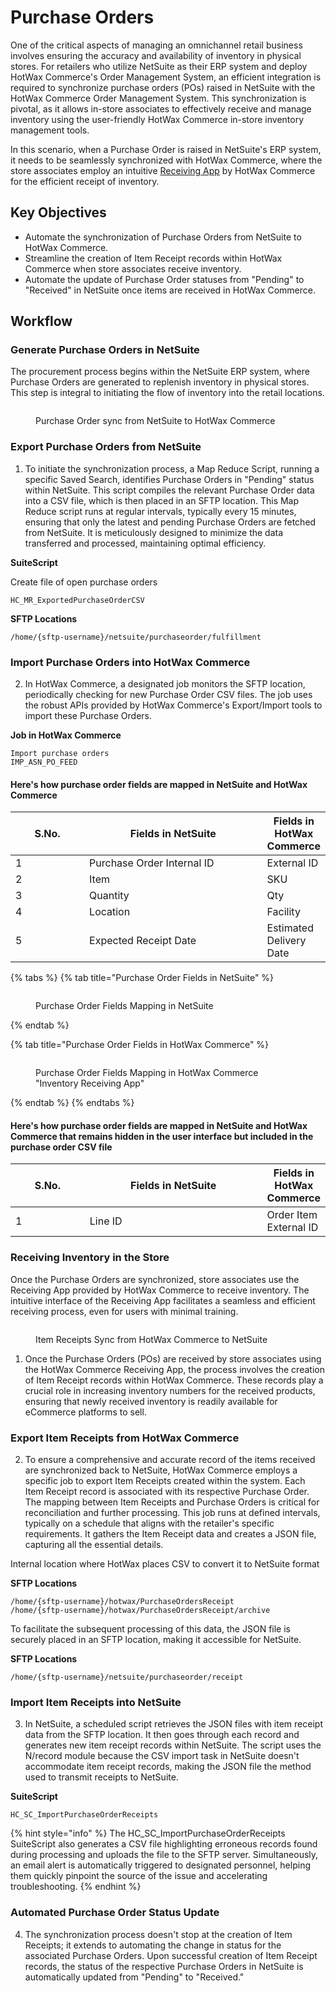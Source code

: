 # Purchase Orders

One of the critical aspects of managing an omnichannel retail business involves ensuring the accuracy and availability of inventory in physical stores. For retailers who utilize NetSuite as their ERP system and deploy HotWax Commerce's Order Management System, an efficient integration is required to synchronize purchase orders (POs) raised in NetSuite with the HotWax Commerce Order Management System. This synchronization is pivotal, as it allows in-store associates to effectively receive and manage inventory using the user-friendly HotWax Commerce in-store inventory management tools.

In this scenario, when a Purchase Order is raised in NetSuite's ERP system, it needs to be seamlessly synchronized with HotWax Commerce, where the store associates employ an intuitive [Receiving App](\(https:/www.hotwax.co/apps/inventory-receiving-app\)/) by HotWax Commerce for the efficient receipt of inventory.

## Key Objectives

* Automate the synchronization of Purchase Orders from NetSuite to HotWax Commerce.
* Streamline the creation of Item Receipt records within HotWax Commerce when store associates receive inventory.
* Automate the update of Purchase Order statuses from "Pending" to "Received" in NetSuite once items are received in HotWax Commerce.

## Workflow

### Generate Purchase Orders in NetSuite

The procurement process begins within the NetSuite ERP system, where Purchase Orders are generated to replenish inventory in physical stores. This step is integral to initiating the flow of inventory into the retail locations.

<figure><img src="../.gitbook/assets/sync purchase orders.png" alt=""><figcaption><p>Purchase Order sync from NetSuite to HotWax Commerce</p></figcaption></figure>

### Export Purchase Orders from NetSuite

1. To initiate the synchronization process, a Map Reduce Script, running a specific Saved Search, identifies Purchase Orders in "Pending" status within NetSuite. This script compiles the relevant Purchase Order data into a CSV file, which is then placed in an SFTP location. This Map Reduce script runs at regular intervals, typically every 15 minutes, ensuring that only the latest and pending Purchase Orders are fetched from NetSuite. It is meticulously designed to minimize the data transferred and processed, maintaining optimal efficiency.

**SuiteScript**

Create file of open purchase orders

```
HC_MR_ExportedPurchaseOrderCSV
```

**SFTP Locations**

```
/home/{sftp-username}/netsuite/purchaseorder/fulfillment
```

### Import Purchase Orders into HotWax Commerce

2. In HotWax Commerce, a designated job monitors the SFTP location, periodically checking for new Purchase Order CSV files. The job uses the robust APIs provided by HotWax Commerce's Export/Import tools to import these Purchase Orders.

**Job in HotWax Commerce**

```
Import purchase orders
IMP_ASN_PO_FEED
```

#### Here's how purchase order fields are mapped in NetSuite and HotWax Commerce

<table><thead><tr><th width="113">S.No.</th><th width="303.83249581239534">Fields in NetSuite</th><th>Fields in HotWax Commerce</th></tr></thead><tbody><tr><td>1</td><td>Purchase Order Internal ID</td><td>External ID</td></tr><tr><td>2</td><td>Item</td><td>SKU</td></tr><tr><td>3</td><td>Quantity</td><td>Qty</td></tr><tr><td>4</td><td>Location</td><td>Facility</td></tr><tr><td>5</td><td>Expected Receipt Date</td><td>Estimated Delivery Date</td></tr></tbody></table>

{% tabs %}
{% tab title="Purchase Order Fields in NetSuite" %}
<figure><img src="../.gitbook/assets/PO netsuite field mapping.png" alt=""><figcaption><p>Purchase Order Fields Mapping in NetSuite</p></figcaption></figure>
{% endtab %}

{% tab title="Purchase Order Fields in HotWax Commerce" %}
<figure><img src="../.gitbook/assets/HC po field mapping (2).png" alt=""><figcaption><p>Purchase Order Fields Mapping in HotWax Commerce "Inventory Receiving App"</p></figcaption></figure>
{% endtab %}
{% endtabs %}

#### Here's how purchase order fields are mapped in NetSuite and HotWax Commerce that remains hidden in the user interface but included in the purchase order CSV file

<table><thead><tr><th width="113">S.No.</th><th width="300.83249581239534">Fields in NetSuite</th><th>Fields in HotWax Commerce</th></tr></thead><tbody><tr><td>1</td><td>Line ID</td><td>Order Item External ID</td></tr></tbody></table>

### Receiving Inventory in the Store

Once the Purchase Orders are synchronized, store associates use the Receiving App provided by HotWax Commerce to receive inventory. The intuitive interface of the Receiving App facilitates a seamless and efficient receiving process, even for users with minimal training.

<figure><img src="../.gitbook/assets/po received.png" alt=""><figcaption><p>Item Receipts Sync from HotWax Commerce to NetSuite</p></figcaption></figure>

1. Once the Purchase Orders (POs) are received by store associates using the HotWax Commerce Receiving App, the process involves the creation of Item Receipt records within HotWax Commerce. These records play a crucial role in increasing inventory numbers for the received products, ensuring that newly received inventory is readily available for eCommerce platforms to sell.

### Export Item Receipts from HotWax Commerce

2. To ensure a comprehensive and accurate record of the items received are synchronized back to NetSuite, HotWax Commerce employs a specific job to export Item Receipts created within the system. Each Item Receipt record is associated with its respective Purchase Order. The mapping between Item Receipts and Purchase Orders is critical for reconciliation and further processing. This job runs at defined intervals, typically on a schedule that aligns with the retailer's specific requirements. It gathers the Item Receipt data and creates a JSON file, capturing all the essential details.

Internal location where HotWax places CSV to convert it to NetSuite format

**SFTP Locations**

```
/home/{sftp-username}/hotwax/PurchaseOrdersReceipt
/home/{sftp-username}/hotwax/PurchaseOrdersReceipt/archive
```

To facilitate the subsequent processing of this data, the JSON file is securely placed in an SFTP location, making it accessible for NetSuite.

**SFTP Locations**

```
/home/{sftp-username}/netsuite/purchaseorder/receipt
```

### Import Item Receipts into NetSuite

3. In NetSuite, a scheduled script retrieves the JSON files with item receipt data from the SFTP location. It then goes through each record and generates new item receipt records within NetSuite. The script uses the N/record module because the CSV import task in NetSuite doesn't accommodate item receipt records, making the JSON file the method used to transmit receipts to NetSuite.

**SuiteScript**

```
HC_SC_ImportPurchaseOrderReceipts
```

{% hint style="info" %}
The HC\_SC\_ImportPurchaseOrderReceipts SuiteScript also generates a CSV file highlighting erroneous records found during processing and uploads the file to the SFTP server. Simultaneously, an email alert is automatically triggered to designated personnel, helping them quickly pinpoint the source of the issue and accelerating troubleshooting.
{% endhint %}

### Automated Purchase Order Status Update

4. The synchronization process doesn't stop at the creation of Item Receipts; it extends to automating the change in status for the associated Purchase Orders. Upon successful creation of Item Receipt records, the status of the respective Purchase Orders in NetSuite is automatically updated from "Pending" to "Received."
